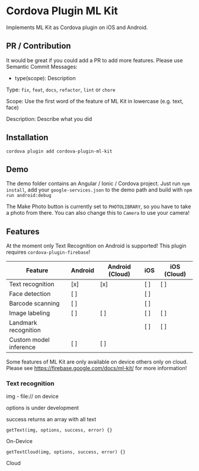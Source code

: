 # Cordova Plugin ML Kit

Implements ML Kit as Cordova plugin on iOS and Android.

## PR / Contribution

It would be great if you could add a PR to add more features. Please use Semantic Commit Messages:

- type(scope): Description

Type: `fix`, `feat`, `docs`, `refactor`, `lint` or `chore`

Scope: Use the first word of the feature of ML Kit in lowercase (e.g. text, face)

Description: Describe what you did

## Installation

``cordova plugin add cordova-plugin-ml-kit``

## Demo

The demo folder contains an Angular / Ionic / Cordova project. Just run ``npm install``, add your ``google-services.json`` to the demo path and build with ``npm run android:debug``

The Make Photo button is currently set to ``PHOTOLIBRARY``, so you have to take a photo from there. You can also change this to ``Camera`` to use your camera!

## Features

At the moment only Text Recognition on Android is supported! This plugin requires ``cordova-plugin-firebase``!

| Feature                | Android | Android (Cloud) | iOS | iOS (Cloud) |
|------------------------|---------|-----------------|-----|-------------|
| Text recognition       | [x]     | [x]             | [ ] | [ ]         |
| Face detection         | [ ]     |                 | [ ] |             |
| Barcode scanning       | [ ]     |                 | [ ] |             |
| Image labeling         | [ ]     | [ ]             | [ ] | [ ]         |
| Landmark recognition   |         |                 | [ ] | [ ]         |
| Custom model inference | [ ]     | [ ]             |     |             |

Some features of ML Kit are only available on device others only on cloud. Please see https://firebase.google.com/docs/ml-kit/ for more information!

### Text recognition

img - file:// on device

options is under development

success returns an array with all text

``getText(img, options, success, error) {}``

On-Device

``getTextCloud(img, options, success, error) {}``

Cloud

